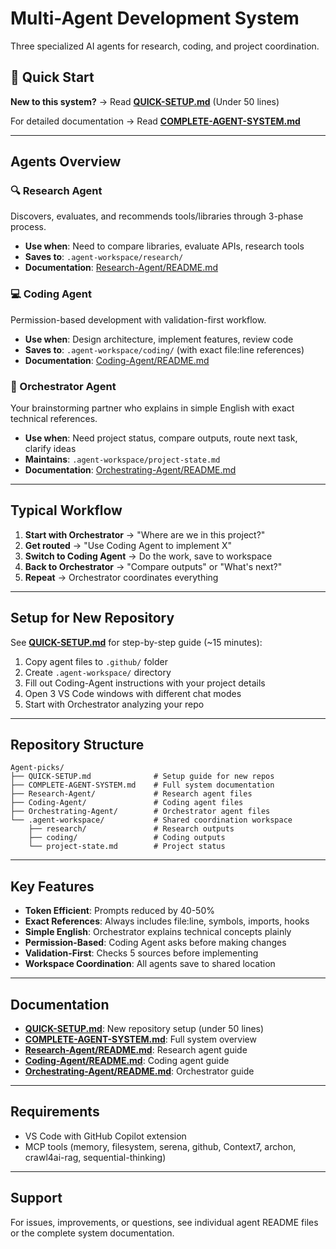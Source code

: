 # Multi-Agent Development System

Three specialized AI agents for research, coding, and project coordination.

## 🚀 Quick Start

**New to this system?** → Read **[QUICK-SETUP.md](./QUICK-SETUP.md)** (Under 50 lines)

For detailed documentation → Read **[COMPLETE-AGENT-SYSTEM.md](./COMPLETE-AGENT-SYSTEM.md)**

---

## Agents Overview

### 🔍 Research Agent
Discovers, evaluates, and recommends tools/libraries through 3-phase process.

- **Use when**: Need to compare libraries, evaluate APIs, research tools
- **Saves to**: `.agent-workspace/research/`
- **Documentation**: [Research-Agent/README.md](./Research-Agent/README.md)

### 💻 Coding Agent
Permission-based development with validation-first workflow.

- **Use when**: Design architecture, implement features, review code
- **Saves to**: `.agent-workspace/coding/` (with exact file:line references)
- **Documentation**: [Coding-Agent/README.md](./Coding-Agent/README.md)

### 🎯 Orchestrator Agent
Your brainstorming partner who explains in simple English with exact technical references.

- **Use when**: Need project status, compare outputs, route next task, clarify ideas
- **Maintains**: `.agent-workspace/project-state.md`
- **Documentation**: [Orchestrating-Agent/README.md](./Orchestrating-Agent/README.md)

---

## Typical Workflow

1. **Start with Orchestrator** → "Where are we in this project?"
2. **Get routed** → "Use Coding Agent to implement X"
3. **Switch to Coding Agent** → Do the work, save to workspace
4. **Back to Orchestrator** → "Compare outputs" or "What's next?"
5. **Repeat** → Orchestrator coordinates everything

---

## Setup for New Repository

See **[QUICK-SETUP.md](./QUICK-SETUP.md)** for step-by-step guide (~15 minutes):

1. Copy agent files to `.github/` folder
2. Create `.agent-workspace/` directory
3. Fill out Coding-Agent instructions with your project details
4. Open 3 VS Code windows with different chat modes
5. Start with Orchestrator analyzing your repo

---

## Repository Structure

```
Agent-picks/
├── QUICK-SETUP.md              # Setup guide for new repos
├── COMPLETE-AGENT-SYSTEM.md    # Full system documentation
├── Research-Agent/             # Research agent files
├── Coding-Agent/               # Coding agent files
├── Orchestrating-Agent/        # Orchestrator agent files
└── .agent-workspace/           # Shared coordination workspace
    ├── research/               # Research outputs
    ├── coding/                 # Coding outputs
    └── project-state.md        # Project status
```

---

## Key Features

- **Token Efficient**: Prompts reduced by 40-50%
- **Exact References**: Always includes file:line, symbols, imports, hooks
- **Simple English**: Orchestrator explains technical concepts plainly
- **Permission-Based**: Coding Agent asks before making changes
- **Validation-First**: Checks 5 sources before implementing
- **Workspace Coordination**: All agents save to shared location

---

## Documentation

- **[QUICK-SETUP.md](./QUICK-SETUP.md)**: New repository setup (under 50 lines)
- **[COMPLETE-AGENT-SYSTEM.md](./COMPLETE-AGENT-SYSTEM.md)**: Full system overview
- **[Research-Agent/README.md](./Research-Agent/README.md)**: Research agent guide
- **[Coding-Agent/README.md](./Coding-Agent/README.md)**: Coding agent guide
- **[Orchestrating-Agent/README.md](./Orchestrating-Agent/README.md)**: Orchestrator guide

---

## Requirements

- VS Code with GitHub Copilot extension
- MCP tools (memory, filesystem, serena, github, Context7, archon, crawl4ai-rag, sequential-thinking)

---

## Support

For issues, improvements, or questions, see individual agent README files or the complete system documentation.
